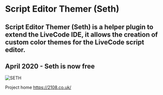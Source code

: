 # Script Editor Themer (Seth)
## Script Editor Themer (Seth) is  a helper plugin to extend the LiveCode IDE, it allows the creation of custom color themes for the LiveCode script editor.

## April 2020 - Seth is now free

![SETH](http://2108.co.uk/seth/seth-preview.png)



Project home https://2108.co.uk/
